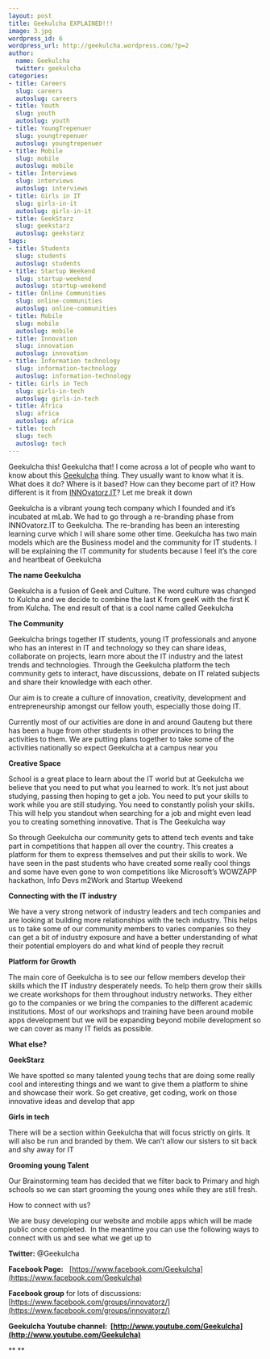 ```yaml
---
layout: post
title: Geekulcha EXPLAINED!!!
image: 3.jpg
wordpress_id: 6
wordpress_url: http://geekulcha.wordpress.com/?p=2
author:
  name: Geekulcha
  twitter: geekulcha
categories:
- title: Careers
  slug: careers
  autoslug: careers
- title: Youth
  slug: youth
  autoslug: youth
- title: YoungTrepenuer
  slug: youngtrepenuer
  autoslug: youngtrepenuer
- title: Mobile
  slug: mobile
  autoslug: mobile
- title: Interviews
  slug: interviews
  autoslug: interviews
- title: Girls in IT
  slug: girls-in-it
  autoslug: girls-in-it
- title: GeekStarz
  slug: geekstarz
  autoslug: geekstarz
tags:
- title: Students
  slug: students
  autoslug: students
- title: Startup Weekend
  slug: startup-weekend
  autoslug: startup-weekend
- title: Online Communities
  slug: online-communities
  autoslug: online-communities
- title: Mobile
  slug: mobile
  autoslug: mobile
- title: Innovation
  slug: innovation
  autoslug: innovation
- title: Information technology
  slug: information-technology
  autoslug: information-technology
- title: Girls in Tech
  slug: girls-in-tech
  autoslug: girls-in-tech
- title: Africa
  slug: africa
  autoslug: africa
- title: tech
  slug: tech
  autoslug: tech
---
```

Geekulcha this! Geekulcha that! I come across a lot of people who want to know about this [Geekulcha](https://www.facebook.com/Geekulcha "Geekulcha facebook page") thing. They usually want to know what it is. What does it do? Where is it based? How can they become part of it? How different is it from [INNOvatorz.IT](https://www.facebook.com/groups/innovatorz/ "INNOvatorz.IT")? Let me break it down

Geekulcha is a vibrant young tech company which I founded and it’s incubated at mLab. We had to go through a re-branding phase from INNOvatorz.IT to Geekulcha. The re-branding has been an interesting learning curve which I will share some other time. Geekulcha has two main models which are the Business model and the community for IT students. I will be explaining the IT community for students because I feel it’s the core and heartbeat of Geekulcha

**The name Geekulcha**

Geekulcha is a fusion of Geek and Culture. The word culture was changed to Kulcha and we decide to combine the last K from geeK with the first K from Kulcha. The end result of that is a cool name called Geekulcha

**The Community**

Geekulcha brings together IT students, young IT professionals and anyone who has an interest in IT and technology so they can share ideas, collaborate on projects, learn more about the IT industry and the latest trends and technologies. Through the Geekulcha platform the tech community gets to interact, have discussions, debate on IT related subjects and share their knowledge with each other.

Our aim is to create a culture of innovation, creativity, development and entrepreneurship amongst our fellow youth, especially those doing IT.

Currently most of our activities are done in and around Gauteng but there has been a huge from other students in other provinces to bring the activities to them. We are putting plans together to take some of the activities nationally so expect Geekulcha at a campus near you

**Creative Space**

School is a great place to learn about the IT world but at Geekulcha we believe that you need to put what you learned to work. It’s not just about studying, passing then hoping to get a job. You need to put your skills to work while you are still studying. You need to constantly polish your skills. This will help you standout when searching for a job and might even lead you to creating something innovative. That is The Geekulcha way

So through Geekulcha our community gets to attend tech events and take part in competitions that happen all over the country. This creates a platform for them to express themselves and put their skills to work. We have seen in the past students who have created some really cool things and some have even gone to won competitions like Microsoft’s WOWZAPP hackathon, Info Devs m2Work and Startup Weekend

**Connecting with the IT industry**

We have a very strong network of industry leaders and tech companies and are looking at building more relationships with the tech industry. This helps us to take some of our community members to varies companies so they can get a bit of industry exposure and have a better understanding of what their potential employers do and what kind of people they recruit

**Platform for Growth**

The main core of Geekulcha is to see our fellow members develop their skills which the IT industry desperately needs. To help them grow their skills we create workshops for them throughout industry networks. They either go to the companies or we bring the companies to the different academic institutions. Most of our workshops and training have been around mobile apps development but we will be expanding beyond mobile development so we can cover as many IT fields as possible.

**What else?**

**GeekStarz**

We have spotted so many talented young techs that are doing some really cool and interesting things and we want to give them a platform to shine and showcase their work. So get creative, get coding, work on those innovative ideas and develop that app

**Girls in tech**

There will be a section within Geekulcha that will focus strictly on girls. It will also be run and branded by them. We can’t allow our sisters to sit back and shy away for IT

**Grooming young Talent**

Our Brainstorming team has decided that we filter back to Primary and high schools so we can start grooming the young ones while they are still fresh.

How to connect with us?

We are busy developing our website and mobile apps which will be made public once completed.  In the meantime you can use the following ways to connect with us and see what we get up to

**Twitter:** @Geekulcha

**Facebook Page:**   [https://www.facebook.com/Geekulcha](https://www.facebook.com/Geekulcha)

**Facebook group** for lots of discussions:  [https://www.facebook.com/groups/innovatorz/](https://www.facebook.com/groups/innovatorz/)

**Geekulcha Youtube channel:  [http://www.youtube.com/Geekulcha](http://www.youtube.com/Geekulcha)**

** **

